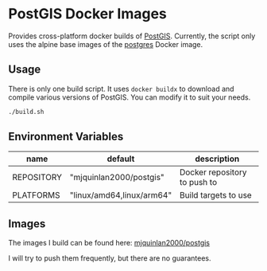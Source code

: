 # PostGIS Docker Images

Provides cross-platform docker builds of [PostGIS](https://postgis.net/). Currently,
the script only uses the alpine base images of the [postgres](https://hub.docker.com/_/postgres)
Docker image.

## Usage

There is only one build script. It uses `docker buildx` to download and compile various
versions of PostGIS. You can modify it to suit your needs.

```bash
./build.sh
```

## Environment Variables

| name       | default                   | description                  |
| ---------- | ------------------------- | ---------------------------- |
| REPOSITORY | "mjquinlan2000/postgis"   | Docker repository to push to |
| PLATFORMS  | "linux/amd64,linux/arm64" | Build targets to use         |

## Images

The images I build can be found here: [mjquinlan2000/postgis](https://hub.docker.com/repository/docker/mjquinlan2000/postgis)

I will try to push them frequently, but there are no guarantees.
